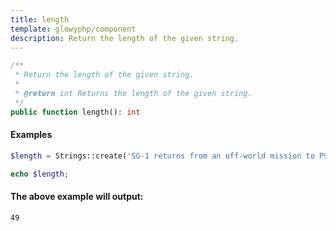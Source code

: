 ```yaml
---
title: length
template: glowyphp/component
description: Return the length of the given string.
---
```


```php
/**
 * Return the length of the given string.
 *
 * @return int Returns the length of the given string.
 */
public function length(): int
```

#### Examples

```php
$length = Strings::create('SG-1 returns from an off-world mission to P9Y-3C3')->length();

echo $length;
```

#### The above example will output:

```text
49
```
